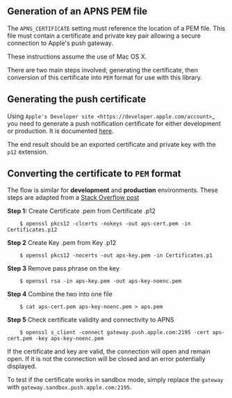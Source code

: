 Generation of an APNS PEM file
------------------------------

The ``APNS_CERTIFICATE`` setting must reference the location of a PEM file. This file must contain a certificate and private key pair allowing a secure connection to Apple's push gateway.

These instructions assume the use of Mac OS X.

There are two main steps involved; generating the certificate, then conversion of this certificate into `PEM` format for use with this library.

## Generating the push certificate

Using `Apple's Developer site <https://developer.apple.com/account>`_ you need to generate a push notification certificate for either development or production. It is documented [here](https://knowledge.altix.co/2020/12/02/Generate-APNS-certificate-for-iOS-Push-Notifications.html). 

The end result should be an exported certificate and private key with the `p12` extension.

## Converting the certificate to `PEM` format

The flow is similar for **development** and **production** environments. These steps are adapted from a [Stack Overflow post](https://stackoverflow.com/a/27942504/4664727)

**Step 1:** Create Certificate .pem from Certificate .p12

```
    $ openssl pkcs12 -clcerts -nokeys -out aps-cert.pem -in Certificates.p12
```

**Step 2** Create Key .pem from Key .p12

```
    $ openssl pkcs12 -nocerts -out aps-key.pem -in Certificates.p1
```

**Step 3** Remove pass phrase on the key

```
    $ openssl rsa -in aps-key.pem -out aps-key-noenc.pem
```  

**Step 4** Combine the two into one file

```
    $ cat aps-cert.pem aps-key-noenc.pem > aps.pem
```

**Step 5** Check certificate validity and connectivity to APNS

```
    $ openssl s_client -connect gateway.push.apple.com:2195 -cert aps-cert.pem -key aps-key-noenc.pem
```

If the certificate and key are valid, the connection will open and remain open. If it is not the connection will be closed and an error potentially displayed.

To test if the certificate works in sandbox mode, simply replace the `gateway` with `gateway.sandbox.push.apple.com:2195`.
